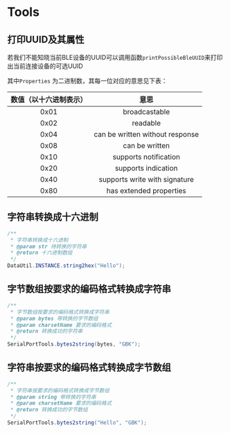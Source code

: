 # Tools

## 打印UUID及其属性

若我们不能知晓当前BLE设备的UUID可以调用函数`printPossibleBleUUID`来打印出当前连接设备的可选UUID

其中`Properties` 为二进制数，其每一位对应的意思见下表：

| 数值（以十六进制表示） |              意思               |
| :--------------------: | :-----------------------------: |
|          0x01          |          broadcastable          |
|          0x02          |            readable             |
|          0x04          | can be written without response |
|          0x08          |         can be written          |
|          0x10          |      supports notification      |
|          0x20          |       supports indication       |
|          0x40          |  supports write with signature  |
|          0x80          |     has extended properties     |



## 字符串转换成十六进制

```java
/**
 * 字符串转换成十六进制
 * @param str 待转换的字符串
 * @return 十六进制数组
 */
DataUtil.INSTANCE.string2hex("Hello");
```

## 字节数组按要求的编码格式转换成字符串

```java
/**
 * 字节数组按要求的编码格式转换成字符串
 * @param bytes 带转换的字节数组
 * @param charsetName 要求的编码格式
 * @return 转换成功的字符串
 */
SerialPortTools.bytes2string(bytes, "GBK");
```

## 字符串按要求的编码格式转换成字节数组

```java
/**
 * 字符串按要求的编码格式转换成字节数组
 * @param string 带转换的字符串
 * @param charsetName 要求的编码格式
 * @return 转换成功的字节数组
 */
SerialPortTools.bytes2string("Hello", "GBK");
```
